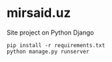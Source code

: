 # mirsaid.uz
Site project on Python Django

```
pip install -r requirements.txt
python manage.py runserver
```
